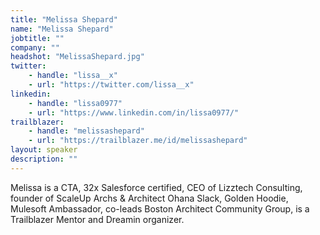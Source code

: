 ```yaml
---
title: "Melissa Shepard"
name: "Melissa Shepard"
jobtitle: ""
company: ""
headshot: "MelissaShepard.jpg"
twitter:
    - handle: "lissa__x"
    - url: "https://twitter.com/lissa__x"
linkedin:
    - handle: "lissa0977"
    - url: "https://www.linkedin.com/in/lissa0977/"
trailblazer:
    - handle: "melissashepard"
    - url: "https://trailblazer.me/id/melissashepard"
layout: speaker
description: ""
---
```


Melissa is a CTA, 32x Salesforce certified, CEO of Lizztech Consulting, founder of ScaleUp Archs & Architect Ohana Slack, Golden Hoodie, Mulesoft Ambassador, co-leads Boston Architect Community Group, is a Trailblazer Mentor and Dreamin organizer.
